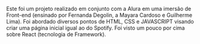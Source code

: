 Este foi um projeto realizado em conjunto com a Alura em uma imersão de Front-end (ensinado por Fernanda Degolin, a Mayara Cardoso e Guilherme Lima). Foi abordado diversos pontos de HTML, CSS e JAVASCRIPT visando criar uma página inicial igual ao do Spotify.
Foi visto um pouco por cima sobre React (tecnologia de Framework).
